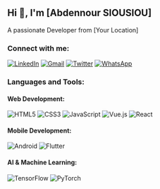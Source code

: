 ## Hi 👋, I'm [Abdennour SIOUSIOU]

A passionate Developer from [Your Location]

### Connect with me:
[![LinkedIn](https://img.shields.io/badge/LinkedIn-%230077B5.svg?logo=linkedin&logoColor=white)](your-linkedin-url)
[![Gmail](https://img.shields.io/badge/Gmail-D14836?logo=gmail&logoColor=white)](mailto:your-email)
[![Twitter](https://img.shields.io/badge/Twitter-%231DA1F2.svg?logo=Twitter&logoColor=white)](your-twitter-url)
[![WhatsApp](https://img.shields.io/badge/WhatsApp-25D366?logo=whatsapp&logoColor=white)](your-whatsapp-url)
<!-- Add more social links as needed -->

### Languages and Tools:

#### Web Development:
![HTML5](https://img.shields.io/badge/html5-%23E34F26.svg?logo=html5&logoColor=white)
![CSS3](https://img.shields.io/badge/css3-%231572B6.svg?logo=css3&logoColor=white)
![JavaScript](https://img.shields.io/badge/javascript-%23323330.svg?logo=javascript&logoColor=%23F7DF1E)
![Vue.js](https://img.shields.io/badge/vuejs-%2335495e.svg?logo=vuedotjs&logoColor=%234FC08D)
![React](https://img.shields.io/badge/react-%2320232a.svg?logo=react&logoColor=%2361DAFB)
<!-- Add more tools as needed -->

#### Mobile Development:
![Android](https://img.shields.io/badge/android-%2320232a.svg?logo=android&logoColor=%2361DAFB)
![Flutter](https://img.shields.io/badge/flutter-%2302569B.svg?logo=Flutter&logoColor=white)
<!-- Add more tools as needed -->

#### AI & Machine Learning:
![TensorFlow](https://img.shields.io/badge/TensorFlow-%23FF6F00.svg?logo=TensorFlow&logoColor=white)
![PyTorch](https://img.shields.io/badge/PyTorch-%23EE4C2C.svg?logo=PyTorch&logoColor=white)
<!-- Add more tools as needed -->
